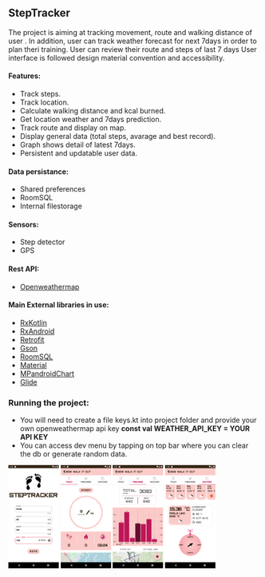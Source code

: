 ## StepTracker

The project is aiming at tracking movement, route and walking distance of user . 
In addition, user can track weather forecast for next 7days in order to plan theri training. 
User can review their route and steps of last 7 days
User interface is followed design material convention and accessibility.

#### Features:
* Track steps.
* Track location.
* Calculate walking distance and kcal burned.
* Get location weather and 7days prediction.
* Track route and display on map.
* Display general data (total steps, avarage and best record).
* Graph shows detail of latest 7days.
* Persistent and updatable user data.  

#### Data persistance:
* Shared preferences
* RoomSQL
* Internal filestorage

#### Sensors:
* Step detector
* GPS

#### Rest API:
* [Openweathermap](https://openweathermap.org/)

#### Main External libraries in use:
* [RxKotlin](https://github.com/ReactiveX/RxKotlin)
* [RxAndroid](https://github.com/ReactiveX/RxAndroid)
* [Retrofit](https://square.github.io/retrofit/)
* [Gson](https://github.com/google/gson)
* [RoomSQL](https://developer.android.com/topic/libraries/architecture/room)
* [Material](https://material.io/develop/android)
* [MPandroidChart](https://github.com/PhilJay/MPAndroidChart)
* [Glide](https://github.com/bumptech/glide)

### Running the project:
* You will need to create a file keys.kt into project folder and provide your own openweathermap api key **const val WEATHER_API_KEY = YOUR API KEY**
* You can access dev menu by tapping on top bar where you can clear the db or generate random data.
<div>
<img src="https://github.com/Mariinsky/sensorProject/blob/develop/screenshots/1.png" width=20%>
<img src="https://github.com/Mariinsky/sensorProject/blob/develop/screenshots/2.png" width=20%>
<img src="https://github.com/Mariinsky/sensorProject/blob/develop/screenshots/3.png" width=20%>
<img src="https://github.com/Mariinsky/sensorProject/blob/develop/screenshots/4.png" width=20%></div>


